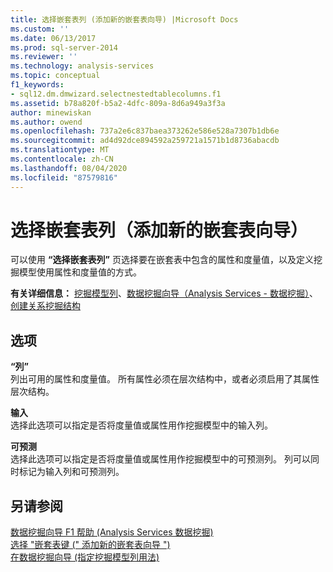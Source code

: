 ```yaml
---
title: 选择嵌套表列 (添加新的嵌套表向导) |Microsoft Docs
ms.custom: ''
ms.date: 06/13/2017
ms.prod: sql-server-2014
ms.reviewer: ''
ms.technology: analysis-services
ms.topic: conceptual
f1_keywords:
- sql12.dm.dmwizard.selectnestedtablecolumns.f1
ms.assetid: b78a820f-b5a2-4dfc-809a-8d6a949a3f3a
author: minewiskan
ms.author: owend
ms.openlocfilehash: 737a2e6c837baea373262e586e528a7307b1db6e
ms.sourcegitcommit: ad4d92dce894592a259721a1571b1d8736abacdb
ms.translationtype: MT
ms.contentlocale: zh-CN
ms.lasthandoff: 08/04/2020
ms.locfileid: "87579816"
---
```

# <a name="select-nested-table-columns-add-new-nested-table-wizard"></a>选择嵌套表列（添加新的嵌套表向导）
  可以使用 **“选择嵌套表列”** 页选择要在嵌套表中包含的属性和度量值，以及定义挖掘模型使用属性和度量值的方式。  
  
 **有关详细信息：** [挖掘模型列](data-mining/mining-model-columns.md)、[数据挖掘向导（Analysis Services - 数据挖掘）](data-mining/data-mining-wizard-analysis-services-data-mining.md)、[创建关系挖掘结构](data-mining/create-a-relational-mining-structure.md)  
  
## <a name="options"></a>选项  
 **“列”**  
 列出可用的属性和度量值。 所有属性必须在层次结构中，或者必须启用了其属性层次结构。  
  
 **输入**  
 选择此选项可以指定是否将度量值或属性用作挖掘模型中的输入列。  
  
 **可预测**  
 选择此选项可以指定是否将度量值或属性用作挖掘模型中的可预测列。 列可以同时标记为输入列和可预测列。  
  
## <a name="see-also"></a>另请参阅  
 [数据挖掘向导 F1 帮助 &#40;Analysis Services 数据挖掘&#41;](data-mining-wizard-f1-help-analysis-services-data-mining.md)   
 [选择 "嵌套表键 &#40;" 添加新的嵌套表向导 "&#41;](select-nested-table-key-add-new-nested-table-wizard.md)   
 [在数据挖掘向导 &#40;指定挖掘模型列用法&#41;](specify-mining-model-column-usage-data-mining-wizard.md)  
  
  
